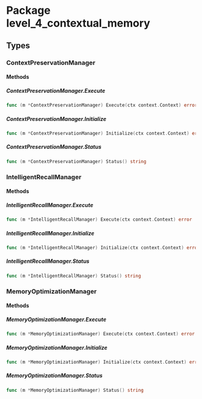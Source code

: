 # Package level_4_contextual_memory

## Types

### ContextPreservationManager

#### Methods

##### ContextPreservationManager.Execute

```go
func (m *ContextPreservationManager) Execute(ctx context.Context) error
```

##### ContextPreservationManager.Initialize

```go
func (m *ContextPreservationManager) Initialize(ctx context.Context) error
```

##### ContextPreservationManager.Status

```go
func (m *ContextPreservationManager) Status() string
```

### IntelligentRecallManager

#### Methods

##### IntelligentRecallManager.Execute

```go
func (m *IntelligentRecallManager) Execute(ctx context.Context) error
```

##### IntelligentRecallManager.Initialize

```go
func (m *IntelligentRecallManager) Initialize(ctx context.Context) error
```

##### IntelligentRecallManager.Status

```go
func (m *IntelligentRecallManager) Status() string
```

### MemoryOptimizationManager

#### Methods

##### MemoryOptimizationManager.Execute

```go
func (m *MemoryOptimizationManager) Execute(ctx context.Context) error
```

##### MemoryOptimizationManager.Initialize

```go
func (m *MemoryOptimizationManager) Initialize(ctx context.Context) error
```

##### MemoryOptimizationManager.Status

```go
func (m *MemoryOptimizationManager) Status() string
```

